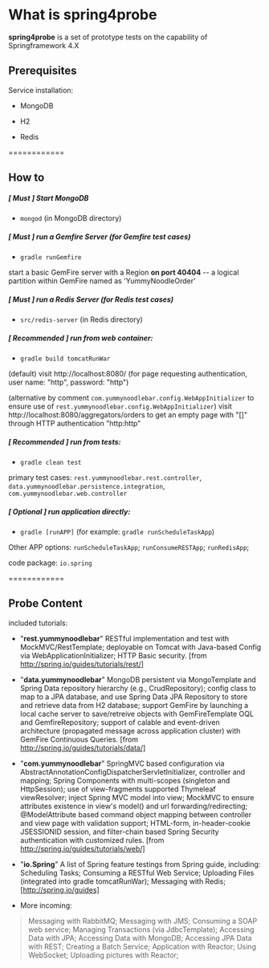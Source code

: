 # What is spring4probe

**spring4probe** is a set of prototype tests on the capability of Springframework 4.X

## Prerequisites 

Service installation:

* MongoDB 

* H2

* Redis

============

## How to

##### [ **Must** ] Start MongoDB

* `mongod` (in MongoDB directory)

##### [ **Must** ] run a Gemfire Server (for Gemfire test cases)

* `gradle runGemfire` 

start a basic GemFire server with a Region **on port 40404** -- a logical partition within GemFire named as 'YummyNoodleOrder'

##### [ **Must** ] run a Redis Server (for Redis test cases)

* `src/redis-server` (in Redis directory)

##### [ **Recommended** ] run from web container:

* `gradle build tomcatRunWar` 

(default) visit http://localhost:8080/ (for page requesting authentication, user name: "http", password: "http")

(alternative by comment `com.yummynoodlebar.config.WebAppInitializer` to ensure use of `rest.yummynoodlebar.config.WebAppInitializer`) visit http://localhost:8080/aggregators/orders to get an empty page with "[]" through HTTP authentication "http:http"

##### [ **Recommended** ] run from tests:

* `gradle clean test` 

primary test cases: `rest.yummynoodlebar.rest.controller`, `data.yummynoodlebar.persistence.integration`, `com.yummynoodlebar.web.controller`

##### [ **Optional** ] run application directly:

* `gradle [runAPP]` (for example: `gradle runScheduleTaskApp`)

Other APP options: `runScheduleTaskApp`; `runConsumeRESTApp`; `runRedisApp`; 

code package: `io.spring` 

============

## Probe Content

included tutorials:

* "**rest.yummynoodlebar**" RESTful implementation and test with MockMVC/RestTemplate; deployable on Tomcat with Java-based Config via WebApplicationInitializer; HTTP Basic security. [from http://spring.io/guides/tutorials/rest/]

* "**data.yummynoodlebar**" MongoDB persistent via MongoTemplate and Spring Data repository hierarchy (e.g., CrudRepository); config class to map to a JPA database, and use Spring Data JPA Repository to store and retrieve data from H2 database; support GemFire by launching a local cache server to save/retreive objects with GemFireTemplate OQL and GemfireRepository; support of calable and event-driven architecture (propagated message across application cluster) with GemFire Continuous Queries. [from http://spring.io/guides/tutorials/data/]

* "**com.yummynoodlebar**" SpringMVC based configuration via AbstractAnnotationConfigDispatcherServletInitializer, controller and mapping; Spring Components with multi-scopes (singleton and HttpSession); use of view-fragments supported Thymeleaf viewResolver; inject Spring MVC model into view; MockMVC to ensure attributes existence in view's model() and url forwarding/redirecting; @ModelAttribute based command object mapping between controller and view page with validation support; HTML-form, in-header-cookie JSESSIONID session, and filter-chain based Spring Security authentication with customized rules. [from http://spring.io/guides/tutorials/web/]

* "**io.Spring**" A list of Spring feature testings from Spring guide, including: Scheduling Tasks; Consuming a RESTful Web Service; Uploading Files (integrated into gradle tomcatRunWar); Messaging with Redis; [http://spring.io/guides]

* More incoming:

>Messaging with RabbitMQ; Messaging with JMS; Consuming a SOAP web service; Managing Transactions (via JdbcTemplate); Accessing Data with JPA; Accessing Data with MongoDB; Accessing JPA Data with REST; Creating a Batch Service; Application with Reactor; Using WebSocket; Uploading pictures with Reactor;




